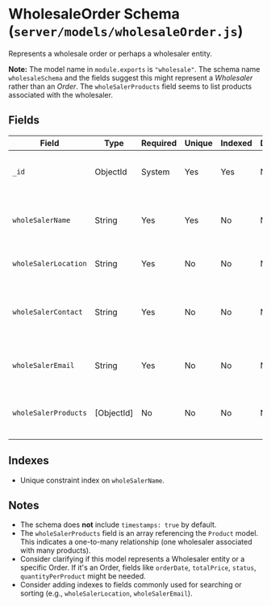# WholesaleOrder Schema (`server/models/wholesaleOrder.js`)

Represents a wholesale order or perhaps a wholesaler entity.

**Note:** The model name in `module.exports` is `"wholesale"`. The schema name `wholesaleSchema` and the fields suggest this might represent a *Wholesaler* rather than an *Order*. The `wholeSalerProducts` field seems to list products associated with the wholesaler.

## Fields

| Field                | Type              | Required | Unique | Indexed | Default | Description                                      |
|----------------------|-------------------|----------|--------|---------|---------|--------------------------------------------------|
| `_id`                | ObjectId          | System   | Yes    | Yes     | N/A     | Unique identifier for the document.              |
| `wholeSalerName`     | String            | Yes      | Yes    | No      | N/A     | Name of the wholesaler (must be unique).         |
| `wholeSalerLocation` | String            | Yes      | No     | No      | N/A     | Location of the wholesaler.                      |
| `wholeSalerContact`  | String            | Yes      | No     | No      | N/A     | Contact information (phone number?) for wholesaler. |
| `wholeSalerEmail`    | String            | Yes      | No     | No      | N/A     | Email address of the wholesaler.                 |
| `wholeSalerProducts` | [ObjectId]        | No       | No     | No      | N/A     | Array of ObjectIds referencing `Product` documents. |

## Indexes

*   Unique constraint index on `wholeSalerName`.

## Notes

*   The schema does **not** include `timestamps: true` by default.
*   The `wholeSalerProducts` field is an array referencing the `Product` model. This indicates a one-to-many relationship (one wholesaler associated with many products).
*   Consider clarifying if this model represents a Wholesaler entity or a specific Order. If it's an Order, fields like `orderDate`, `totalPrice`, `status`, `quantityPerProduct` might be needed.
*   Consider adding indexes to fields commonly used for searching or sorting (e.g., `wholeSalerLocation`, `wholeSalerEmail`). 